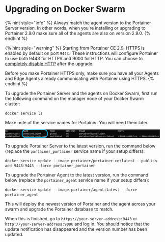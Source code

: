 # Upgrading on Docker Swarm

{% hint style="info" %}
Always match the agent version to the Portainer Server version. In other words, when you're installing or upgrading to Portainer 2.9.0 make sure all of the agents are also on version 2.9.0.
{% endhint %}

{% hint style="warning" %}
Starting from Portainer CE 2.9, HTTPS is enabled by default on port `9443.` These instructions will configure Portainer to use both 9443 for HTTPS and 9000 for HTTP. You can choose to [completely disable HTTP](../settings/#force-https-only) after the upgrade. 

Before you make Portainer HTTPS only, make sure you have all your Agents and Edge Agents already communicating with Portainer using HTTPS. 
{% endhint %}

To upgrade the Portainer Server and the agents on Docker Swarm, first run the following command on the manager node of your Docker Swarm cluster:

```text
docker service ls 
```

Make note of the service names for Portainer. You will need them later.

![](../../.gitbook/assets/docker-service-ls.png)

To upgrade Portainer Server to the latest version, run the command below \(replace the `portainer_portainer` service name if your setup differs\):

```text
docker service update --image portainer/portainer-ce:latest --publish-add 9443:9443 --force portainer_portainer
```

To upgrade the Portainer Agent to the latest version, run the command below \(replace the `portainer_agent` service name if your setup differs\):

```text
docker service update --image portainer/agent:latest --force portainer_agent 
```

This will deploy the newest version of Portainer and the agent across your swarm and upgrade the Portainer database to match.

When this is finished, go to `https://your-server-address:9443` or `http://your-server-address:9000` and log in. You should notice that the update notification has disappeared and the version number has been updated.

